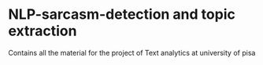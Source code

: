 # NLP-sarcasm-detection and topic extraction
Contains all the material for the project of Text analytics at university of pisa
